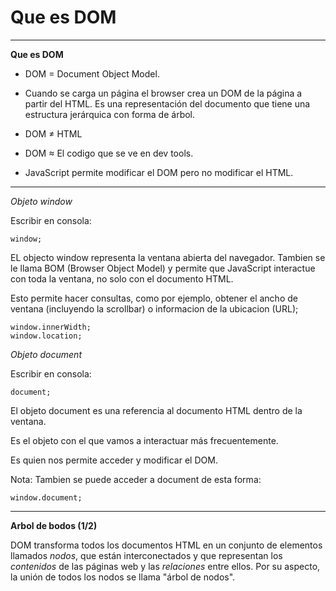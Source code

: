 <h1>Que es DOM</h1>

----------------------------------------------------------------
**Que es DOM**

- DOM = Document Object Model.

- Cuando se carga un página el browser crea un DOM de la página a partir del HTML. Es una representación del documento que tiene una estructura jerárquica con forma de árbol.

- DOM ≠ HTML

- DOM ≈ ­­­El codigo que se ve en dev tools.

- JavaScript permite modificar el DOM pero no modificar el HTML.

----------------------------------------------------------------

*Objeto window*

Escribir en consola:

``window;``

EL objecto window representa la ventana abierta del navegador. Tambien se le llama BOM (Browser Object Model) y permite que JavaScript interactue con toda la ventana, no solo con el documento HTML.

Esto permite hacer consultas, como por ejemplo, obtener el ancho de ventana (incluyendo la scrollbar) o informacion de la ubicacion (URL);

``window.innerWidth;`` <br>
``window.location;``


*Objeto document*

Escribir en consola:

``document;``

El objeto document es una referencia al documento HTML dentro de la ventana.

Es el objeto con el que vamos a interactuar más frecuentemente.

Es quien nos permite acceder y modificar el DOM.

Nota: Tambien se puede acceder a document de esta forma:

``window.document;``

----------------------------------------------------------------
**Arbol de bodos (1/2)**

DOM transforma todos los documentos HTML en un conjunto de elementos llamados *nodos*, que están interconectados y que representan los *contenidos* de las páginas web y las *relaciones* entre ellos. Por su aspecto, la unión de todos los nodos se llama "árbol de nodos".

![]()
